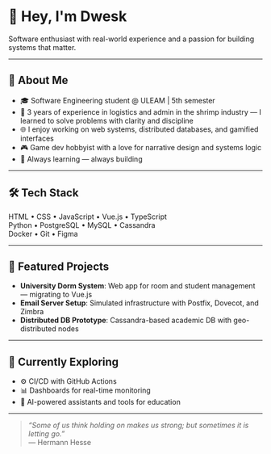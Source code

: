 # 👋 Hey, I'm Dwesk

Software enthusiast with real-world experience and a passion for building systems that matter.

---

## 🧠 About Me

- 🎓 Software Engineering student @ ULEAM | 5th semester
- 💼 3 years of experience in logistics and admin in the shrimp industry — I learned to solve problems with clarity and discipline
- 🌐 I enjoy working on web systems, distributed databases, and gamified interfaces
- 🎮 Game dev hobbyist with a love for narrative design and systems logic
- 🚀 Always learning — always building

---

## 🛠️ Tech Stack

HTML • CSS • JavaScript • Vue.js • TypeScript  
Python • PostgreSQL • MySQL • Cassandra  
Docker • Git • Figma

---

## 🔧 Featured Projects

- **University Dorm System**: Web app for room and student management — migrating to Vue.js
- **Email Server Setup**: Simulated infrastructure with Postfix, Dovecot, and Zimbra
- **Distributed DB Prototype**: Cassandra-based academic DB with geo-distributed nodes

---

## 🌱 Currently Exploring

- ⚙️ CI/CD with GitHub Actions  
- 📊 Dashboards for real-time monitoring  
- 🤖 AI-powered assistants and tools for education

---

> _“Some of us think holding on makes us strong; but sometimes it is letting go.”_  
> — Hermann Hesse

